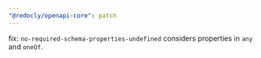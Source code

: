 ```yaml
---
"@redocly/openapi-core": patch
---
```


fix: `no-required-schema-properties-undefined` considers properties in `any` and `oneOf`.
